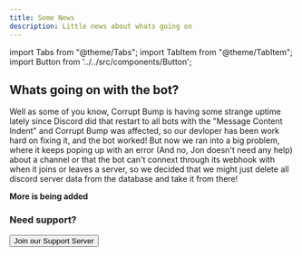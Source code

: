 ```yaml
---
title: Some News
description: Little news about whats going on
---
```


import Tabs from "@theme/Tabs";
import TabItem from "@theme/TabItem";
import Button from '../../src/components/Button';

## Whats going on with the bot?

Well as some of you know, Corrupt Bump is having some strange uptime lately since Discord did that restart to all bots with the "Message Content Indent" and Corrupt Bump was affected, so our devloper has been work hard on fixing it, and the bot worked!
But now we ran into a big problem, where it keeps poping up with an error (And no, Jon doesn't need any help) about a channel or that the bot can't connext through its webhook with when it joins or leaves a server, so we decided that we might just delete all discord server data from the database and take it from there!

<strong>More is being added</strong>

<h3>Need support?</h3>

<div className="pyc-hero__actions">
  <Button link="https://discordone.tk/support">Join our Support Server</Button>
</div>
